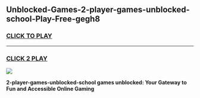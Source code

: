 
## Unblocked-Games-2-player-games-unblocked-school-Play-Free-gegh8
<h3>
<a href="https://premium76.site?title=2-player-games-unblocked-school&ref=15A">CLICK TO PLAY</a></h3>
<hr>

<h3>
<a href="https://premium76.site?title=2-player-games-unblocked-school&ref=15A">CLICK 2 PLAY</a>
  
</h3>

<a href="https://premium76.site?title=2-player-games-unblocked-school&ref=15A"><img src="https://clearcache.store/games.png"></a>


**2-player-games-unblocked-school games unblocked: Your Gateway to Fun and Accessible Online Gaming**
